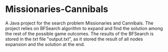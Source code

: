 # Missionaries-Cannibals
A Java project for the search problem Missionaries and Cannibals. The project relies on BFSearch algorithm to expand and find the solution among the rest of the possible game outcomes. The results of the BFSearch is stored in the _txt_ file "output.txt", as it stored the result of all nodes expansion and the solution at the end.  
